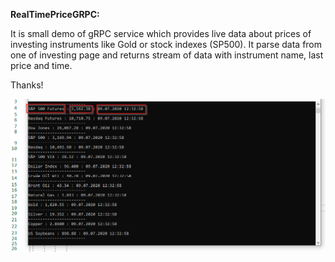 <b>RealTimePriceGRPC:</b>

It is small demo of gRPC service which provides live data about prices of investing instruments like Gold or stock indexes (SP500).
It parse data from one of investing page and returns stream of data with instrument name, last price and time.

Thanks!

![result](clientResult.png "result")
